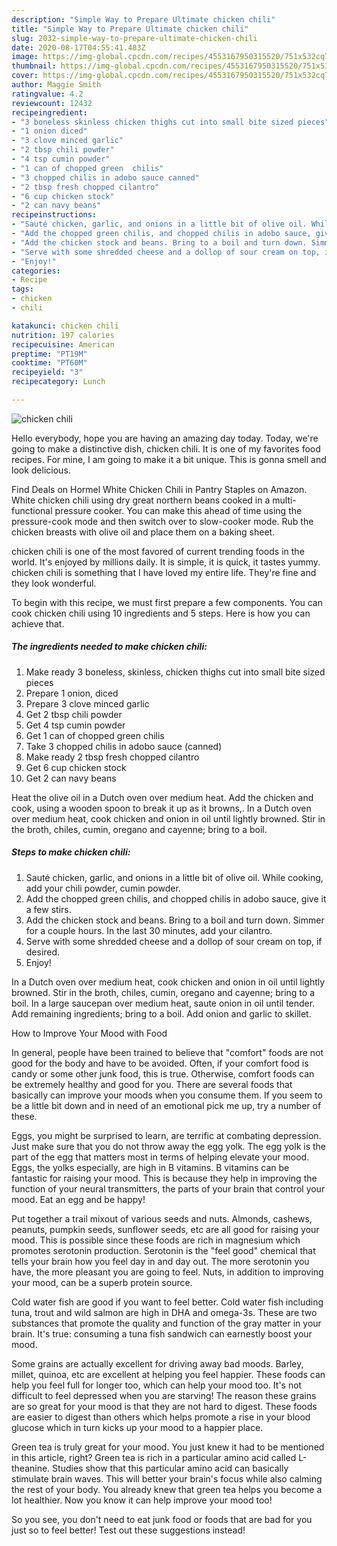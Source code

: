 ```yaml
---
description: "Simple Way to Prepare Ultimate chicken chili"
title: "Simple Way to Prepare Ultimate chicken chili"
slug: 2032-simple-way-to-prepare-ultimate-chicken-chili
date: 2020-08-17T04:55:41.483Z
image: https://img-global.cpcdn.com/recipes/4553167950315520/751x532cq70/chicken-chili-recipe-main-photo.jpg
thumbnail: https://img-global.cpcdn.com/recipes/4553167950315520/751x532cq70/chicken-chili-recipe-main-photo.jpg
cover: https://img-global.cpcdn.com/recipes/4553167950315520/751x532cq70/chicken-chili-recipe-main-photo.jpg
author: Maggie Smith
ratingvalue: 4.2
reviewcount: 12432
recipeingredient:
- "3 boneless skinless chicken thighs cut into small bite sized pieces"
- "1 onion diced"
- "3 clove minced garlic"
- "2 tbsp chili powder"
- "4 tsp cumin powder"
- "1 can of chopped green  chilis"
- "3 chopped chilis in adobo sauce canned"
- "2 tbsp fresh chopped cilantro"
- "6 cup chicken stock"
- "2 can navy beans"
recipeinstructions:
- "Sauté chicken, garlic, and onions in a little bit of olive oil. While cooking, add your chili powder, cumin powder."
- "Add the chopped green chilis, and chopped chilis in adobo sauce, give it a few stirs."
- "Add the chicken stock and beans. Bring to a boil and turn down. Simmer for a couple hours. In the last 30 minutes, add your cilantro."
- "Serve with some shredded cheese and a dollop of sour cream on top, if desired."
- "Enjoy!"
categories:
- Recipe
tags:
- chicken
- chili

katakunci: chicken chili 
nutrition: 197 calories
recipecuisine: American
preptime: "PT19M"
cooktime: "PT60M"
recipeyield: "3"
recipecategory: Lunch

---
```



![chicken chili](https://img-global.cpcdn.com/recipes/4553167950315520/751x532cq70/chicken-chili-recipe-main-photo.jpg)

Hello everybody, hope you are having an amazing day today. Today, we're going to make a distinctive dish, chicken chili. It is one of my favorites food recipes. For mine, I am going to make it a bit unique. This is gonna smell and look delicious.

Find Deals on Hormel White Chicken Chili in Pantry Staples on Amazon. White chicken chili using dry great northern beans cooked in a multi-functional pressure cooker. You can make this ahead of time using the pressure-cook mode and then switch over to slow-cooker mode. Rub the chicken breasts with olive oil and place them on a baking sheet.

chicken chili is one of the most favored of current trending foods in the world. It's enjoyed by millions daily. It is simple, it is quick, it tastes yummy. chicken chili is something that I have loved my entire life. They're fine and they look wonderful.


To begin with this recipe, we must first prepare a few components. You can cook chicken chili using 10 ingredients and 5 steps. Here is how you can achieve that.

<!--inarticleads1-->

##### The ingredients needed to make chicken chili:

1. Make ready 3 boneless, skinless, chicken thighs cut into small bite sized pieces
1. Prepare 1 onion, diced
1. Prepare 3 clove minced garlic
1. Get 2 tbsp chili powder
1. Get 4 tsp cumin powder
1. Get 1 can of chopped green  chilis
1. Take 3 chopped chilis in adobo sauce (canned)
1. Make ready 2 tbsp fresh chopped cilantro
1. Get 6 cup chicken stock
1. Get 2 can navy beans


Heat the olive oil in a Dutch oven over medium heat. Add the chicken and cook, using a wooden spoon to break it up as it browns,. In a Dutch oven over medium heat, cook chicken and onion in oil until lightly browned. Stir in the broth, chiles, cumin, oregano and cayenne; bring to a boil. 

<!--inarticleads2-->

##### Steps to make chicken chili:

1. Sauté chicken, garlic, and onions in a little bit of olive oil. While cooking, add your chili powder, cumin powder.
1. Add the chopped green chilis, and chopped chilis in adobo sauce, give it a few stirs.
1. Add the chicken stock and beans. Bring to a boil and turn down. Simmer for a couple hours. In the last 30 minutes, add your cilantro.
1. Serve with some shredded cheese and a dollop of sour cream on top, if desired.
1. Enjoy!


In a Dutch oven over medium heat, cook chicken and onion in oil until lightly browned. Stir in the broth, chiles, cumin, oregano and cayenne; bring to a boil. In a large saucepan over medium heat, saute onion in oil until tender. Add remaining ingredients; bring to a boil. Add onion and garlic to skillet. 

How to Improve Your Mood with Food


In general, people have been trained to believe that "comfort" foods are not good for the body and have to be avoided. Often, if your comfort food is candy or some other junk food, this is true. Otherwise, comfort foods can be extremely healthy and good for you. There are several foods that basically can improve your moods when you consume them. If you seem to be a little bit down and in need of an emotional pick me up, try a number of these.

Eggs, you might be surprised to learn, are terrific at combating depression. Just make sure that you do not throw away the egg yolk. The egg yolk is the part of the egg that matters most in terms of helping elevate your mood. Eggs, the yolks especially, are high in B vitamins. B vitamins can be fantastic for raising your mood. This is because they help in improving the function of your neural transmitters, the parts of your brain that control your mood. Eat an egg and be happy!

Put together a trail mixout of various seeds and nuts. Almonds, cashews, peanuts, pumpkin seeds, sunflower seeds, etc are all good for raising your mood. This is possible since these foods are rich in magnesium which promotes serotonin production. Serotonin is the "feel good" chemical that tells your brain how you feel day in and day out. The more serotonin you have, the more pleasant you are going to feel. Nuts, in addition to improving your mood, can be a superb protein source.

Cold water fish are good if you want to feel better. Cold water fish including tuna, trout and wild salmon are high in DHA and omega-3s. These are two substances that promote the quality and function of the gray matter in your brain. It's true: consuming a tuna fish sandwich can earnestly boost your mood. 

Some grains are actually excellent for driving away bad moods. Barley, millet, quinoa, etc are excellent at helping you feel happier. These foods can help you feel full for longer too, which can help your mood too. It's not difficult to feel depressed when you are starving! The reason these grains are so great for your mood is that they are not hard to digest. These foods are easier to digest than others which helps promote a rise in your blood glucose which in turn kicks up your mood to a happier place.

Green tea is truly great for your mood. You just knew it had to be mentioned in this article, right? Green tea is rich in a particular amino acid called L-theanine. Studies show that this particular amino acid can basically stimulate brain waves. This will better your brain's focus while also calming the rest of your body. You already knew that green tea helps you become a lot healthier. Now you know it can help improve your mood too!

So you see, you don't need to eat junk food or foods that are bad for you just so to feel better! Test out  these suggestions  instead!

